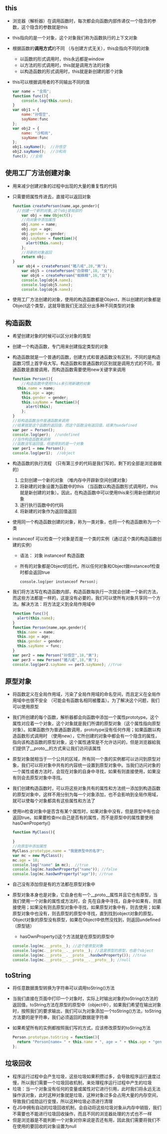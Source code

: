 ## this

- 浏览器（解析器）在调用函数时，每次都会向函数内部传递仅一个隐含的参数，这个隐含的参数就是this

- this指向的是一个对象，这个对象我们称为函数执行的上下文对象

- 根据函数的**调用方式**的不同 （与创建方式无关），this会指向不同的对象

  - 以函数的形式调用时，this永远都是window
  - 以方法的形式调用时，this就是调用方法的对象
  - 以构造函数的形式调用时，this就是新创建的那个对象

- this可以根据调用者的不同输出不同的值

  ```javascript
  var name = "全局";
  function func(){
      console.log(this.name);
  }
  var obj1 = {
      name:"孙悟空",
      sayName:func
  };
  var obj2 = {
      name: "沙和尚",
      sayName:func
  };
  obj1.sayName();  //孙悟空
  obj2.sayName();  //沙和尚
  func(); //全局
  ```

## 使用工厂方法创建对象

- 用来减少创建对象的过程中出现的大量的重复性的代码

- 只需要把属性传进去，直接可以返回对象

  ```javascript
  function createPerson(name,age,gender){
  	//创建一个新的对象,这个obj是局部的
      var obj = new Object();
      //向对象中添加属性
      obj.name = name;
      obj.age = age;
      obj.gender = gender;
      obj.sayName = function(){
      	alert(this.name);
      };
      //将新的对象返回
      return obj;
  }
  	var obj4 = createPerson("猪八戒",28,"男");
      var obj5 = createPerson("白骨精",18, "女");
      var obj6 = createPerson("蜘蛛精",16,"女");
      console.log(obj4.name);
      console.log(obj5.name);
      console.log(obj6.name);
  ```

- 使用工厂方法创建的对象，使用的构造函数都是Object，所以创建的对象都是Object这个类型，这就导致我们无法区分出多种不同类型的对象

## 构造函数

- 希望创建对象的时候可以区分对象的类型

- 创建一个构造函数，专门用来创建指定类型的对象

- 构造函数就是一个普通的函数，创建方式和普通函数没有区别，不同的是构造函数习惯上首字母大写。构造函数和普通函数的区别就是调用方式的不同，普通函数是直接调用，而构造函数需要使用new关键字来调用

  ```javascript
  function Person(){
      //构造函数中使用this来引用新建的对象
  	this.name = name;
      this.age = age;
      this.gender = gender;
      this.sayName = function(){
      	alert(this);
      };
  }
  //将构造函数当作普通函数来调用
  //结果就是这个函数的返回值，而这个函数没有返回值，结果为undefined
  var per = Person();
  console.log(per);  //undefined
  //当作构造函数来调用
  //函数没写返回值，但是得到的是一个对象
  var per1 = new Person();
  console.log(per1);  //object
  ```

- 构造函数的执行流程 （只有第三步的代码是我们写的，剩下的全部是浏览器做的）

  1. 立刻创建一个新的对象 （堆内存中开辟新空间创建对象）
  2. 将新建的对象设置为函数中的this （当函数以构造函数形式调用时，this就是新创建的对象）。因此，在构造函数中可以使用this来引用新创建的对象
  3. 逐行执行函数中的代码
  4. 将新建的对象作为返回值返回

- 使用同一个构造函数创建的对象，称为一类对象，也将一个构造函数称为一个类

- instanceof 可以检查一个对象是否是一个类的实例（通过这个类的构造函数创建的实例）

  - 语法： 对象 instanceof 构造函数

  - 所有的对象都是Object的后代，所以任何对象和Object做instanceof检查时都会返回true

    ```
    console.log(per instanceof Person);
    ```


- 我们将方法写在构造函数内部，构造函数每执行一次就会创建一个新的方法，而这些方法都是一样的，这是没有必要的，我们可以使所有对象共享同一个方法。解决方法：将方法定义到全局作用域中

  ```javascript
  function func(){
    alert(this.name);
  }
  function Person(name,age,gender){
  	this.name = name;
    this.age = age;
    this.gender = gender;
    this.sayName = func;
  }
  var per2 = new Person("孙悟空",18,"男");
  var per3 = new Person("猪八戒",18,"男");
  console.log(per2.sayName == per3.sayName); //true
  ```

## 原型对象

- 将函数定义在全局作用域，污染了全局作用域的命名空间，而且定义在全局作用域中也很不安全 （可能会有函数名相同被覆盖）。为了解决这个问题，我们可以使用原型
- 我们所创建的每个函数，解析器都会向函数中添加一个属性prototype。这个属性对应着一个对象，这个对象就是我们所谓的原型对象（这个属性指向原型对象）。如果函数作为普通函数调用，prototype没有任何作用；如果函数以构造函数形式调用时 （使用new），它所创建的对象中都会有一个隐含的属性，指向该构造函数的原型对象，这个属性通常是不允许访问的，但是浏览器給我们提供了\_\_proto_\_的方式来让我们访问该属性

- 原型对象就相当于一个公共的区域，所有同一个类的实例都可以访问到原型对象，我们可以将对象中共有的内容统一设置到原型对象中。当我们访问对象的一个属性或者方法时，会现在对象的自身中寻找，如果有则直接使用，如果没有则会去原型对象中寻找。

- 我们创建构造函数时，可以将这些对象共有的属性和方法统一添加到构造函数的原型对象中，这样不用分别为每一个对象添加，也不会影响到全局作用域，就可以使每个对象都具有这些属性和方法了

- 使用in检查对象中是否含有某个属性时，如果对象中没有，但是原型中有也会返回true。如果要检查mc自己是否有的属性，而不是原型中的属性要使用hasOwnProperty() 

  ```javascript
  function MyClass(){
      
  }
  //向原型中添加属性
  MyClass.prototype.name = "我是原型中的名字";
  var mc = new MyClass();
  mc.age = 18;
  console.log("name" in mc);  //true
  console.log(mc.hasOwnProperty("name")); //false
  console.log(mc.hasOwnProperty("age")); //true
  ```

- 自己没有添加但是有的方法都在原型对象中

- 原型对象本身也是对象，它自身也有一个\_\_proto\_\_属性并且它也有原型，当我们使用一个对象的属性或方法时，会 先在自身中寻找，自身中如果有，则直接使用；如果没有则去原型对象中寻找，如果原型对象中有，则去使用；如果原型对象中也没有，则去原型的原型中寻找，直到找到object对象的原型。Object对象的原型没有原型，如果在Object中依然没找到，则返回undefined （原型链）

  - hasOwnProperty()这个方法就是在原型的原型中

  ```javascript
  console.log(mc.__proto__); //这个是原型对象
  console.log(mc.__proto__.__proto__); //这是原型的原型，也是个object
  console.log(mc.__proto__.__proto__.hasOwnProperty()); //true
  console.log(mc.__proto__.__proto__.__proto__); //null 
  ```

## toString

- 将任意数据类型转换为字符串可以调用toString()方法

- 当我们直接在页面中打印一个对象时，实际上时输出对象的toString()方法的返回值，toString方法在原型的原型中（object中），如果我们希望在输出对象时，按照我们的要求输出，我们可以为对象添加一个toString()方法，toString方法要的是字符串，我们必须返回的数据是字符串

- 如果希望所有的实例都按照我们写的方式，应该修改原型的toString方法

  ```javascript
  Person.prototype.toString = function(){
  	return "Person[name= " + this.name + ", age = " + this.age + "gender = " + this.gender + "] ";
  };
  ```

## 垃圾回收

- 程序运行过程中会产生垃圾，这些垃圾如果积攒过多，会导致程序运行速度过慢，所以我们需要一个垃圾回收机制，来处理程序运行过程中产生的垃圾
- 垃圾：当一个对象没有任何的变量或属性对它进行引用，此时我们将永远无法操作该对象，此时这种对象就是垃圾，这种对象过多会占用大量的内存空间，导致我们成勋运行变慢，所以这种垃圾必须进行清理
- 在JS中拥有自动的垃圾回收机制，会自动将这些垃圾对象从内存中销毁，我们不需要也不能进行垃圾回收操作，而且不同的浏览器处理的方式也不一样
- 但是浏览器是不能判断一个对象对你来说是否还有用，因此我们需要将我们不在使用的要回收的对象设置为null

